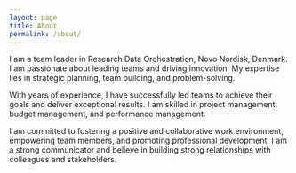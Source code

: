 ```yaml
---
layout: page
title: About
permalink: /about/
---
```


I am a team leader in Research Data Orchestration, Novo Nordisk, Denmark. I am passionate about leading teams and driving innovation. My expertise lies in strategic planning, team building, and problem-solving.

With years of experience, I have successfully led teams to achieve their goals and deliver exceptional results. I am skilled in project management, budget management, and performance management.

I am committed to fostering a positive and collaborative work environment, empowering team members, and promoting professional development. I am a strong communicator and believe in building strong relationships with colleagues and stakeholders.
